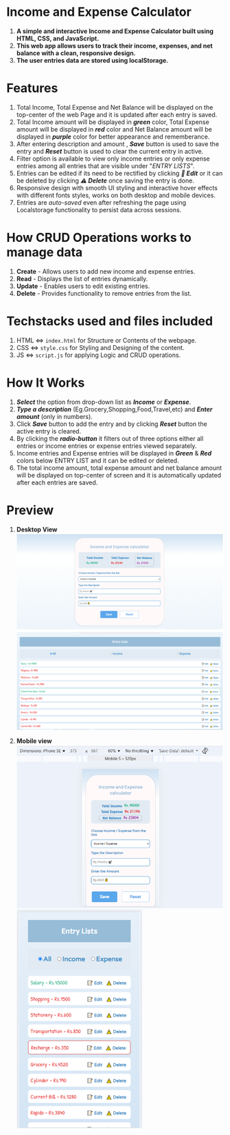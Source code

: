 # Income and Expense Calculator
1. **A simple and interactive Income and Expense Calculator built using HTML, CSS, and JavaScript.**
2. **This web app allows users to track their income, expenses, and net balance with a clean, responsive design.**
3. **The user entries data are stored using localStorage.**

# Features
1. Total Income, Total Expense and Net Balance will be displayed on the top-center of the web Page and it is updated after each entry is saved.
2. Total Income amount will be displayed in ***green*** color, Total Expense amount will be displayed in ***red*** color and Net Balance amount will be displayed in ***purple*** color for better appearance and rememberance.
3. After entering description and amount , ***Save*** button is used to save the entry and ***Reset*** button is used to clear the current entry in active.
4. Filter option is available to view only income entries or only expense entries among all entries that are visible under "*ENTRY LISTS*".
5. Entries can be edited if its need to be rectified by clicking ***📝 Edit*** or it can be deleted by clicking ***⚠️ Delete*** once saving the entry is done.
6. Responsive design with smooth UI styling and interactive hover effects with different fonts styles, works on both desktop and mobile devices.
7. Entries are *auto-saved* even after refreshing the page using Localstorage functionality to persist data across sessions. 

# How CRUD Operations works to manage data
1. **Create** - Allows users to add new income and expense entries.  
2. **Read** - Displays the list of entries dynamically.  
3. **Update** - Enables users to edit existing entries.  
4. **Delete** - Provides functionality to remove entries from the list.  

# Techstacks used and files included
1. HTML <=> `index.html` for Structure or Contents of the webpage.
2. CSS <=> `style.css` for Styling and Designing of the content.
3. JS <=> `script.js` for applying Logic and CRUD operations.

# How It Works
1. ***Select*** the option from drop-down list as ***Income*** or ***Expense***.  
2. ***Type a description*** (Eg.Grocery,Shopping,Food,Travel,etc) and ***Enter amount*** (only in numbers).  
3. Click ***Save*** button to add the entry and by clicking ***Reset*** button the active entry is cleared.
4. By clicking the ***radio-button*** it filters out of three options either all entries or income entries or expense entries viewed separately. 
5. Income entries and Expense entries will be displayed in ***Green*** & ***Red*** colors below ENTRY LIST and it can be edited or deleted. 
6. The total income amount, total expense amount and net balance amount will be displayed on top-center of screen and it is automatically updated after each entries are saved.

# Preview
1. **Desktop View**
 ![Income & Expense calculator](Preview/preview1.png)
 ![Entry Lists](Preview/preview2.png)

2. **Mobile view**
 ![Income & Expense calculator](Preview/preview3.png)
 ![Entry Lists](Preview/preview4.png)







